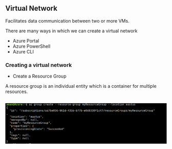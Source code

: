 ## Virtual Network
Facilitates data communication between two or more VMs.

There are many ways in which we can create a virtual network
- Azure Portal
- Azure PowerShell
- Azure CLI

### Creating a virtual network
- Create a Resource Group

A resource group is an individual entity which is a container for multiple resources.

```az group create --resource-group myResourceGroup --location eastus 
```

![Create Resource Group](./img/create_resource_group.png)
